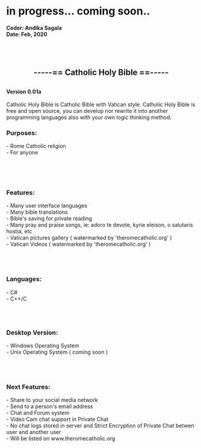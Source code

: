 
<h1> in progress... coming soon..</h1>
<b>Coder: Andika Sagala<br>
Date: Feb, 2020</b>
<br><br><br><br>
<center> <h2>-----== Catholic Holy Bible ==----- <h2> </center>

<b>Version 0.01a </b><br><br>
Catholic Holy Bible is Catholic Bible with Vatican style. Catholic Holy Bible is free and open source, you can develop nor rewrite it into another programming languages also with your own logic thinking method. 

<h3>Purposes:</h3>
- Rome Catholic religion <br>
- For anyone <br>

<br><br><br>
<h3>Features:</h3>
- Many user interface languages<br>
- Many bible translations <br>
- Bible's saving for private reading <br>
- Many pray and praise songs, ie: adoro te devote, kyrie eleison, o salutaris hostia, etc <br>
- Vatican pictures gallery ( watermarked by 'theromecatholic.org' ) <br>
- Vatican Videos  ( watermarked by 'theromecatholic.org' ) <br> <br> <br> <br>

<h3>Languages:</h3>
- C#<br>
- C++/C<br>

<br><br>
<h3>Desktop Version:</h3>
- Windows Operating System<br>
- Unix Operating System ( coming soon )<br><br><br><br>


<h3>Next Features:</h3>
- Share to your social media network<br>
- Send to a person's email address <br>
- Chat and Forum system<br>
- Video Cam chat support in Private Chat<br>
- No chat logs stored in server and Strict Encryption of Private Chat betwen user and another user<br>
- Will be listed on  www.theromecatholic.org <br>
